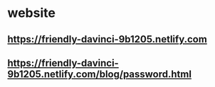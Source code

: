 # website
## https://friendly-davinci-9b1205.netlify.com
## https://friendly-davinci-9b1205.netlify.com/blog/password.html
